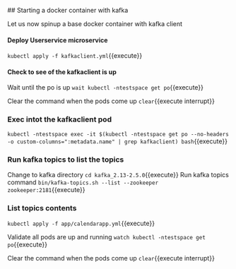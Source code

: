 ## Starting a docker container with kafka

Let us now spinup a base docker container with kafka client

#### Deploy Userservice microservice

`kubectl apply -f kafkaclient.yml`{{execute}}

#### Check to see of the kafkaclient is up
Wait until the po is up
`wait kubectl -ntestspace get po`{{execute}}

Clear the command when the pods come up
`clear`{{execute interrupt}}

### Exec intot the kafkaclient pod

`kubectl -ntestspace exec -it $(kubectl -ntestspace get po --no-headers -o custom-columns=":metadata.name" | grep kafkaclient) bash`{{execute}}

### Run kafka topics to list the topics
Change to kafka directory
`cd kafka_2.13-2.5.0`{{execute}}
Run kafka topics command
`bin/kafka-topics.sh --list --zookeeper zookeeper:2181`{{execute}}

### List topics contents
`kubectl apply -f app/calendarapp.yml`{{execute}}

Validate all pods are up and running
`watch kubectl -ntestspace get po`{{execute}}

Clear the command when the pods come up
`clear`{{execute interrupt}}






